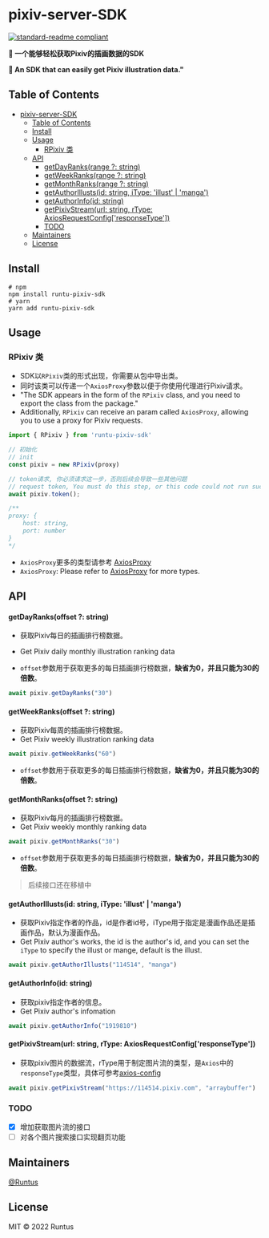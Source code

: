 # pixiv-server-SDK

[![standard-readme compliant](https://img.shields.io/badge/standard--readme-OK-green.svg?style=flat-square)](https://github.com/RichardLitt/standard-readme)

**🌟 一个能够轻松获取Pixiv的插画数据的SDK**

**🌟 An SDK that can easily get Pixiv illustration data."**




## Table of Contents

- [pixiv-server-SDK](#pixiv-server-sdk)
  - [Table of Contents](#table-of-contents)
  - [Install](#install)
  - [Usage](#usage)
    - [RPixiv 类](#rpixiv-类)
  - [API](#api)
      - [getDayRanks(range ?: string)](#getdayranksrange--string)
      - [getWeekRanks(range ?: string)](#getweekranksrange--string)
      - [getMonthRanks(range ?: string)](#getmonthranksrange--string)
      - [getAuthorIllusts(id: string, iType: 'illust' | 'manga')](#getauthorillustsid-string-itype-illust--manga)
      - [getAuthorInfo(id: string)](#getauthorinfoid-string)
      - [getPixivStream(url: string, rType: AxiosRequestConfig\['responseType'\])](#getpixivstreamurl-string-rtype-axiosrequestconfigresponsetype)
    - [TODO](#todo)
  - [Maintainers](#maintainers)
  - [License](#license)

## Install

```shell
# npm
npm install runtu-pixiv-sdk
# yarn
yarn add runtu-pixiv-sdk

```

## Usage

### RPixiv 类

* SDK以`RPixiv`类的形式出现，你需要从包中导出类。
* 同时该类可以传递一个`AxiosProxy`参数以便于你使用代理进行Pixiv请求。
* "The SDK appears in the form of the `RPixiv` class, and you need to export the class from the package."
* Additionally, `RPixiv` can receive an param called `AxiosProxy`, allowing you to use a proxy for Pixiv requests.
```typescript
import { RPixiv } from 'runtu-pixiv-sdk'

// 初始化
// init
const pixiv = new RPixiv(proxy)

// token请求, 你必须请求这一步，否则后续会导致一些其他问题
// request token, You must do this step, or this code could not run successfully.
await pixiv.token();

/**
proxy: {
	host: string,
	port: number
}
*/
```

* `AxiosProxy`更多的类型请参考 [AxiosProxy](http://www.axios-js.com/zh-cn/docs/#axios-options-url-config-1)
* `AxiosProxy`: Please refer to [AxiosProxy](http://www.axios-js.com/zh-cn/docs/#axios-options-url-config-1) for more types.



## API
#### getDayRanks(offset ?: string)
* 获取Pixiv每日的插画排行榜数据。
* Get Pixiv daily monthly illustration ranking data

* `offset`参数用于获取更多的每日插画排行榜数据，**缺省为0，并且只能为30的倍数**。

```typescript
await pixiv.getDayRanks("30")
```

#### getWeekRanks(offset ?: string)
* 获取Pixiv每周的插画排行榜数据。
* Get Pixiv weekly illustration ranking data

````typescript
await pixiv.getWeekRanks("60")
````
* `offset`参数用于获取更多的每日插画排行榜数据，**缺省为0，并且只能为30的倍数**。


#### getMonthRanks(offset ?: string)
* 获取Pixiv每月的插画排行榜数据。
* Get Pixiv weekly monthly ranking data


```typescript
await pixiv.getMonthRanks("30")
```
* `offset`参数用于获取更多的每日插画排行榜数据，**缺省为0，并且只能为30的倍数**。

> 后续接口还在移植中

#### getAuthorIllusts(id: string, iType: 'illust' | 'manga')
* 获取Pixiv指定作者的作品，id是作者id号，iType用于指定是漫画作品还是插画作品，默认为漫画作品。
* Get Pixiv author's works, the id is the author's id, and you can set the `iType` to specify the illust or mange, default is the illust.
```typescript
await pixiv.getAuthorIllusts("114514", "manga")
```

#### getAuthorInfo(id: string)
* 获取pixiv指定作者的信息。
* Get Pixiv author's infomation
```ts
await pixiv.getAuthorInfo("1919810")
```

#### getPixivStream(url: string, rType: AxiosRequestConfig['responseType'])
* 获取pixiv图片的数据流，rType用于制定图片流的类型，是`Axios`中的`responseType`类型，具体可参考[axios-config](http://www.axios-js.com/zh-cn/docs/#axios-config)

```ts
await pixiv.getPixivStream("https://114514.pixiv.com", "arraybuffer")
```

### TODO
- [x] 增加获取图片流的接口
- [ ] 对各个图片搜索接口实现翻页功能

## Maintainers

[@Runtus](https://github.com/Runtus)

## License

MIT © 2022 Runtus
